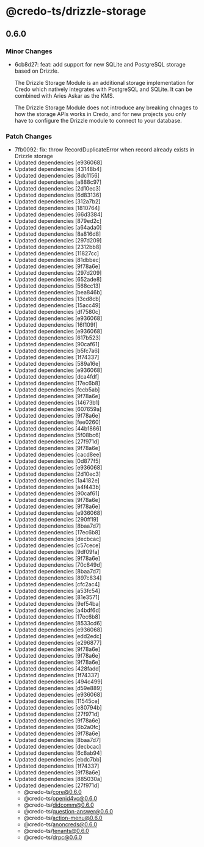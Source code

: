 # @credo-ts/drizzle-storage

## 0.6.0

### Minor Changes

- 6cb8d27: feat: add support for new SQLite and PostgreSQL storage based on Drizzle.

  The Drizzle Storage Module is an additional storage implementation for Credo which natively integrates with PostgreSQL and SQLite. It can be combined with Aries Askar as the KMS.

  The Drizzle Storage Module does not introduce any breaking chnages to how the storage APIs works in Credo, and for new projects you only have to configure the Drizzle module to connect to your database.

### Patch Changes

- 7fb0092: fix: throw RecordDuplicateError when record already exists in Drizzle storage
- Updated dependencies [e936068]
- Updated dependencies [43148b4]
- Updated dependencies [8dc1156]
- Updated dependencies [a888c97]
- Updated dependencies [2d10ec3]
- Updated dependencies [6d83136]
- Updated dependencies [312a7b2]
- Updated dependencies [1810764]
- Updated dependencies [66d3384]
- Updated dependencies [879ed2c]
- Updated dependencies [a64ada0]
- Updated dependencies [8a816d8]
- Updated dependencies [297d209]
- Updated dependencies [2312bb8]
- Updated dependencies [11827cc]
- Updated dependencies [81dbbec]
- Updated dependencies [9f78a6e]
- Updated dependencies [297d209]
- Updated dependencies [652ade8]
- Updated dependencies [568cc13]
- Updated dependencies [bea846b]
- Updated dependencies [13cd8cb]
- Updated dependencies [15acc49]
- Updated dependencies [df7580c]
- Updated dependencies [e936068]
- Updated dependencies [16f109f]
- Updated dependencies [e936068]
- Updated dependencies [617b523]
- Updated dependencies [90caf61]
- Updated dependencies [b5fc7a6]
- Updated dependencies [1f74337]
- Updated dependencies [589a16e]
- Updated dependencies [e936068]
- Updated dependencies [dca4fdf]
- Updated dependencies [17ec6b8]
- Updated dependencies [fccb5ab]
- Updated dependencies [9f78a6e]
- Updated dependencies [14673b1]
- Updated dependencies [607659a]
- Updated dependencies [9f78a6e]
- Updated dependencies [fee0260]
- Updated dependencies [44b1866]
- Updated dependencies [5f08bc6]
- Updated dependencies [27f971d]
- Updated dependencies [9f78a6e]
- Updated dependencies [cacd8ee]
- Updated dependencies [0d877f5]
- Updated dependencies [e936068]
- Updated dependencies [2d10ec3]
- Updated dependencies [1a4182e]
- Updated dependencies [a4f443b]
- Updated dependencies [90caf61]
- Updated dependencies [9f78a6e]
- Updated dependencies [9f78a6e]
- Updated dependencies [e936068]
- Updated dependencies [290ff19]
- Updated dependencies [8baa7d7]
- Updated dependencies [17ec6b8]
- Updated dependencies [decbcac]
- Updated dependencies [c57cece]
- Updated dependencies [9df09fa]
- Updated dependencies [9f78a6e]
- Updated dependencies [70c849d]
- Updated dependencies [8baa7d7]
- Updated dependencies [897c834]
- Updated dependencies [cfc2ac4]
- Updated dependencies [a53fc54]
- Updated dependencies [81e3571]
- Updated dependencies [9ef54ba]
- Updated dependencies [a4bdf6d]
- Updated dependencies [17ec6b8]
- Updated dependencies [8533cd6]
- Updated dependencies [e936068]
- Updated dependencies [edd2edc]
- Updated dependencies [e296877]
- Updated dependencies [9f78a6e]
- Updated dependencies [9f78a6e]
- Updated dependencies [9f78a6e]
- Updated dependencies [428fadd]
- Updated dependencies [1f74337]
- Updated dependencies [494c499]
- Updated dependencies [d59e889]
- Updated dependencies [e936068]
- Updated dependencies [11545ce]
- Updated dependencies [e80794b]
- Updated dependencies [27f971d]
- Updated dependencies [9f78a6e]
- Updated dependencies [6b2a0fc]
- Updated dependencies [9f78a6e]
- Updated dependencies [8baa7d7]
- Updated dependencies [decbcac]
- Updated dependencies [6c8ab94]
- Updated dependencies [ebdc7bb]
- Updated dependencies [1f74337]
- Updated dependencies [9f78a6e]
- Updated dependencies [885030a]
- Updated dependencies [27f971d]
  - @credo-ts/core@0.6.0
  - @credo-ts/openid4vc@0.6.0
  - @credo-ts/didcomm@0.6.0
  - @credo-ts/question-answer@0.6.0
  - @credo-ts/action-menu@0.6.0
  - @credo-ts/anoncreds@0.6.0
  - @credo-ts/tenants@0.6.0
  - @credo-ts/drpc@0.6.0
